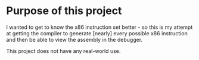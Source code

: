 # Purpose of this project

I wanted to get to know the x86 instruction set better - so this is my attempt at getting the compiler to generate [nearly] every possible x86 instruction and then be able to view the assembly in the debugger.

This project does not have any real-world use.
